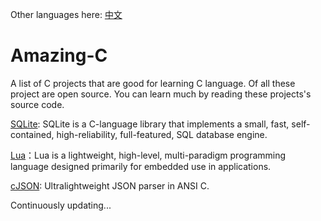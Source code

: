 Other languages here: [中文](https://github.com/jacksonwu0/amazing-c/blob/main/README-zh.md)

# Amazing-C

A list of C projects that are good for learning C language.
Of all these project are open source.
You can learn much by reading these projects's source code.

[SQLite](https://www.sqlite.org/index.html): SQLite is a C-language library that implements a small, fast, self-contained, high-reliability, full-featured, SQL database engine. 

[Lua](https://www.lua.org/download.html)：Lua is a lightweight, high-level, multi-paradigm programming language designed primarily for embedded use in applications.

[cJSON](https://github.com/DaveGamble/cJSON): Ultralightweight JSON parser in ANSI C.

Continuously updating...
